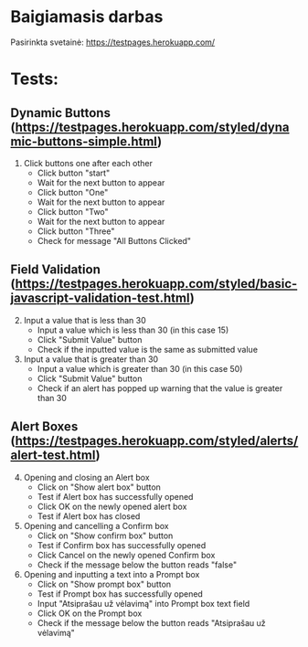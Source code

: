 # Baigiamasis darbas
Pasirinkta svetainė: https://testpages.herokuapp.com/

# Tests:
## Dynamic Buttons (https://testpages.herokuapp.com/styled/dynamic-buttons-simple.html)
1. Click buttons one after each other
    * Click button "start"
    * Wait for the next button to appear
    * Click button "One"
    * Wait for the next button to appear
    * Click button "Two"
    * Wait for the next button to appear
    * Click button "Three"
    * Check for message "All Buttons Clicked"

## Field Validation (https://testpages.herokuapp.com/styled/basic-javascript-validation-test.html)
2. Input a value that is less than 30
    * Input a value which is less than 30 (in this case 15)
    * Click "Submit Value" button
    * Check if the inputted value is the same as submitted value
3. Input a value that is greater than 30
    * Input a value which is greater than 30 (in this case 50)
    * Click "Submit Value" button
    * Check if an alert has popped up warning that the value is greater than 30

## Alert Boxes (https://testpages.herokuapp.com/styled/alerts/alert-test.html)
4. Opening and closing an Alert box
    * Click on "Show alert box" button
    * Test if Alert box has successfully opened
    * Click OK on the newly opened alert box
    * Test if Alert box has closed
5. Opening and cancelling a Confirm box
    * Click on "Show confirm box" button
    * Test if Confirm box has successfully opened
    * Click Cancel on the newly opened Confirm box
    * Check if the message below the button reads "false"
6. Opening and inputting a text into a Prompt box
    * Click on "Show prompt box" button
    * Test if Prompt box has successfully opened
    * Input "Atsiprašau už vėlavimą" into Prompt box text field
    * Click OK on the Prompt box
    * Check if the message below the button reads "Atsiprašau už vėlavimą"